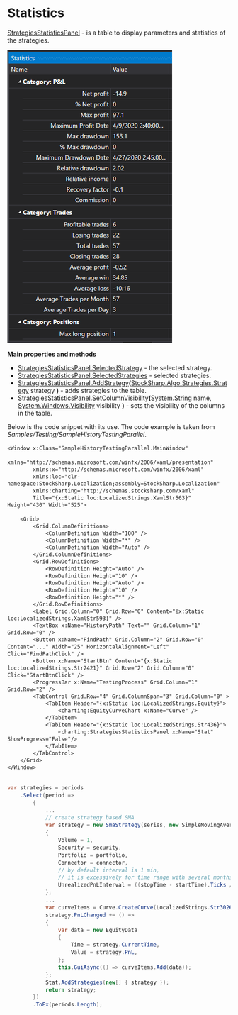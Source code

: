 # Statistics

[StrategiesStatisticsPanel](xref:StockSharp.Xaml.StrategiesStatisticsPanel) \- is a table to display parameters and statistics of the strategies.

![GUI StrategiesStatisticsPanel](../../../../images/gui_strategiesstatisticspanel.png)

**Main properties and methods**

- [StrategiesStatisticsPanel.SelectedStrategy](xref:StockSharp.Xaml.StrategiesStatisticsPanel.SelectedStrategy) \- the selected strategy.
- [StrategiesStatisticsPanel.SelectedStrategies](xref:StockSharp.Xaml.StrategiesStatisticsPanel.SelectedStrategies) \- selected strategies.
- [StrategiesStatisticsPanel.AddStrategy](xref:StockSharp.Xaml.StrategiesStatisticsPanel.AddStrategy(StockSharp.Algo.Strategies.Strategy))**(**[StockSharp.Algo.Strategies.Strategy](xref:StockSharp.Algo.Strategies.Strategy) strategy **)** \- adds strategies to the table.
- [StrategiesStatisticsPanel.SetColumnVisibility](xref:StockSharp.Xaml.StrategiesStatisticsPanel.SetColumnVisibility(System.String,System.Windows.Visibility))**(**[System.String](xref:System.String) name, [System.Windows.Visibility](xref:System.Windows.Visibility) visibility **)** \- sets the visibility of the columns in the table.

Below is the code snippet with its use. The code example is taken from *Samples\/Testing\/SampleHistoryTestingParallel*. 

```xaml
<Window x:Class="SampleHistoryTestingParallel.MainWindow"
		xmlns="http://schemas.microsoft.com/winfx/2006/xaml/presentation"
		xmlns:x="http://schemas.microsoft.com/winfx/2006/xaml"
		xmlns:loc="clr-namespace:StockSharp.Localization;assembly=StockSharp.Localization"
		xmlns:charting="http://schemas.stocksharp.com/xaml"
		Title="{x:Static loc:LocalizedStrings.XamlStr563}" Height="430" Width="525">
	
	<Grid>
		<Grid.ColumnDefinitions>
			<ColumnDefinition Width="100" />
			<ColumnDefinition Width="*" />
			<ColumnDefinition Width="Auto" />
		</Grid.ColumnDefinitions>
		<Grid.RowDefinitions>
			<RowDefinition Height="Auto" />
			<RowDefinition Height="10" />
			<RowDefinition Height="Auto" />
			<RowDefinition Height="10" />
			<RowDefinition Height="*" />
		</Grid.RowDefinitions>
		<Label Grid.Column="0" Grid.Row="0" Content="{x:Static loc:LocalizedStrings.XamlStr593}" />
		<TextBox x:Name="HistoryPath" Text="" Grid.Column="1" Grid.Row="0" />
		<Button x:Name="FindPath" Grid.Column="2" Grid.Row="0" Content="..." Width="25" HorizontalAlignment="Left" Click="FindPathClick" />
		<Button x:Name="StartBtn" Content="{x:Static loc:LocalizedStrings.Str2421}" Grid.Row="2" Grid.Column="0" Click="StartBtnClick" />
		<ProgressBar x:Name="TestingProcess" Grid.Column="1" Grid.Row="2" />
		<TabControl Grid.Row="4" Grid.ColumnSpan="3" Grid.Column="0" >
			<TabItem Header="{x:Static loc:LocalizedStrings.Equity}">
				<charting:EquityCurveChart x:Name="Curve" />
			</TabItem>
			<TabItem Header="{x:Static loc:LocalizedStrings.Str436}">
				<charting:StrategiesStatisticsPanel x:Name="Stat" ShowProgress="False"/>
			</TabItem>
		</TabControl>
	</Grid>
</Window>
	  				
```
```cs
var strategies = periods
	.Select(period =>
		{
			...
			// create strategy based SMA
			var strategy = new SmaStrategy(series, new SimpleMovingAverage { Length = period.Item1 }, new SimpleMovingAverage { Length = period.Item2 })
			{
				Volume = 1,
				Security = security,
				Portfolio = portfolio,
				Connector = connector,
				// by default interval is 1 min,
				// it is excessively for time range with several months
				UnrealizedPnLInterval = ((stopTime - startTime).Ticks / 1000).To<TimeSpan>()
			};
			...
			var curveItems = Curve.CreateCurve(LocalizedStrings.Str3026Params.Put(period.Item1, period.Item2), period.Item3, DrawStyles.Line);
			strategy.PnLChanged += () =>
			{
				var data = new EquityData
				{
					Time = strategy.CurrentTime,
					Value = strategy.PnL,
				};
				this.GuiAsync(() => curveItems.Add(data));
			};
			Stat.AddStrategies(new[] { strategy });
			return strategy;
		})
		.ToEx(periods.Length);
						
	  				
```
